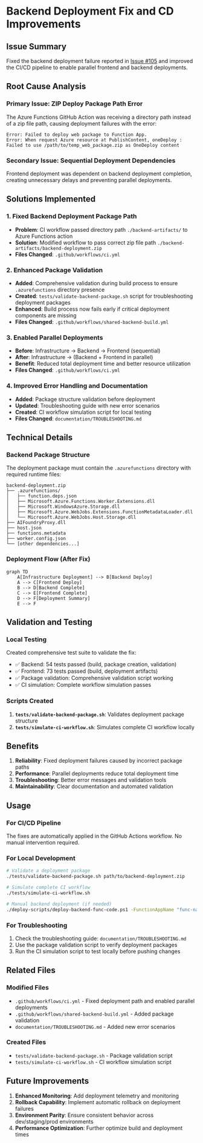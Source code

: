 # Backend Deployment Fix and CD Improvements

## Issue Summary

Fixed the backend deployment failure reported in [Issue #105](https://github.com/JFolberth/ai-in-a-box/issues/105) and improved the CI/CD pipeline to enable parallel frontend and backend deployments.

## Root Cause Analysis

### Primary Issue: ZIP Deploy Package Path Error
The Azure Functions GitHub Action was receiving a directory path instead of a zip file path, causing deployment failures with the error:
```
Error: Failed to deploy web package to Function App.
Error: When request Azure resource at PublishContent, oneDeploy : Failed to use /path/to/temp_web_package.zip as OneDeploy content
```

### Secondary Issue: Sequential Deployment Dependencies
Frontend deployment was dependent on backend deployment completion, creating unnecessary delays and preventing parallel deployments.

## Solutions Implemented

### 1. Fixed Backend Deployment Package Path
- **Problem**: CI workflow passed directory path `./backend-artifacts/` to Azure Functions action
- **Solution**: Modified workflow to pass correct zip file path `./backend-artifacts/backend-deployment.zip`
- **Files Changed**: `.github/workflows/ci.yml`

### 2. Enhanced Package Validation
- **Added**: Comprehensive validation during build process to ensure `.azurefunctions` directory presence
- **Created**: `tests/validate-backend-package.sh` script for troubleshooting deployment packages
- **Enhanced**: Build process now fails early if critical deployment components are missing
- **Files Changed**: `.github/workflows/shared-backend-build.yml`

### 3. Enabled Parallel Deployments
- **Before**: Infrastructure → Backend → Frontend (sequential)
- **After**: Infrastructure → (Backend + Frontend in parallel)
- **Benefit**: Reduced total deployment time and better resource utilization
- **Files Changed**: `.github/workflows/ci.yml`

### 4. Improved Error Handling and Documentation
- **Added**: Package structure validation before deployment
- **Updated**: Troubleshooting guide with new error scenarios
- **Created**: CI workflow simulation script for local testing
- **Files Changed**: `documentation/TROUBLESHOOTING.md`

## Technical Details

### Backend Package Structure
The deployment package must contain the `.azurefunctions` directory with required runtime files:
```
backend-deployment.zip
├── .azurefunctions/
│   ├── function.deps.json
│   ├── Microsoft.Azure.Functions.Worker.Extensions.dll
│   ├── Microsoft.WindowsAzure.Storage.dll
│   ├── Microsoft.Azure.WebJobs.Extensions.FunctionMetadataLoader.dll
│   └── Microsoft.Azure.WebJobs.Host.Storage.dll
├── AIFoundryProxy.dll
├── host.json
├── functions.metadata
├── worker.config.json
└── [other dependencies...]
```

### Deployment Flow (After Fix)
```mermaid
graph TD
    A[Infrastructure Deployment] --> B[Backend Deploy]
    A --> C[Frontend Deploy]
    B --> D[Backend Complete]
    C --> E[Frontend Complete]
    D --> F[Deployment Summary]
    E --> F
```

## Validation and Testing

### Local Testing
Created comprehensive test suite to validate the fix:
- ✅ Backend: 54 tests passed (build, package creation, validation)
- ✅ Frontend: 73 tests passed (build, deployment artifacts)
- ✅ Package validation: Comprehensive validation script working
- ✅ CI simulation: Complete workflow simulation passes

### Scripts Created
1. **`tests/validate-backend-package.sh`**: Validates deployment package structure
2. **`tests/simulate-ci-workflow.sh`**: Simulates complete CI workflow locally

## Benefits

1. **Reliability**: Fixed deployment failures caused by incorrect package paths
2. **Performance**: Parallel deployments reduce total deployment time
3. **Troubleshooting**: Better error messages and validation tools
4. **Maintainability**: Clear documentation and automated validation

## Usage

### For CI/CD Pipeline
The fixes are automatically applied in the GitHub Actions workflow. No manual intervention required.

### For Local Development
```bash
# Validate a deployment package
./tests/validate-backend-package.sh path/to/backend-deployment.zip

# Simulate complete CI workflow
./tests/simulate-ci-workflow.sh

# Manual backend deployment (if needed)
./deploy-scripts/deploy-backend-func-code.ps1 -FunctionAppName "func-name" -ResourceGroupName "rg-name"
```

### For Troubleshooting
1. Check the troubleshooting guide: `documentation/TROUBLESHOOTING.md`
2. Use the package validation script to verify deployment packages
3. Run the CI simulation script to test locally before pushing changes

## Related Files

### Modified Files
- `.github/workflows/ci.yml` - Fixed deployment path and enabled parallel deployments
- `.github/workflows/shared-backend-build.yml` - Added package validation
- `documentation/TROUBLESHOOTING.md` - Added new error scenarios

### Created Files
- `tests/validate-backend-package.sh` - Package validation script
- `tests/simulate-ci-workflow.sh` - CI workflow simulation script

## Future Improvements

1. **Enhanced Monitoring**: Add deployment telemetry and monitoring
2. **Rollback Capability**: Implement automatic rollback on deployment failures
3. **Environment Parity**: Ensure consistent behavior across dev/staging/prod environments
4. **Performance Optimization**: Further optimize build and deployment times